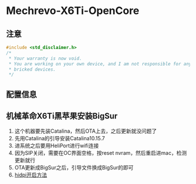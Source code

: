 # Mechrevo-X6Ti-OpenCore

## 注意

```cpp
#include <std_disclaimer.h>
/*
 * Your warranty is now void.
 * You are working on your own device, and I am not responsible for any
 * bricked devices.
 */
```

## 配置信息


## 机械革命X6Ti黑苹果安装BigSur  
1. 这个机器要先装Catalina，然后OTA上去，之后更新就没问题了   
2. 先用Catalina的引导安装Catalina10.15.7  
3. 进系统之后要用HeliPort进行wifi连接  
4. 因为SIP关闭，需要在OC界面空格，按reset nvram，然后重启进mac，检测更新就行  
5. OTA更新成BigSur之后，引导文件换成BigSur的即可  
6. [hidpi开启方法](https://blog.csdn.net/qq_37417018/article/details/113701115)


